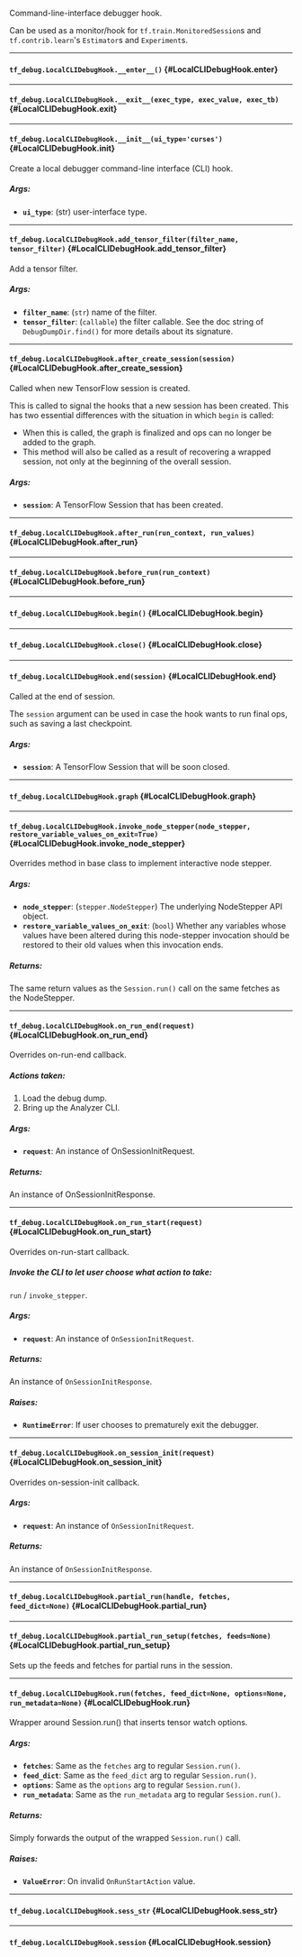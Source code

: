 Command-line-interface debugger hook.

Can be used as a monitor/hook for `tf.train.MonitoredSession`s and
`tf.contrib.learn`'s `Estimator`s and `Experiment`s.
- - -

#### `tf_debug.LocalCLIDebugHook.__enter__()` {#LocalCLIDebugHook.__enter__}




- - -

#### `tf_debug.LocalCLIDebugHook.__exit__(exec_type, exec_value, exec_tb)` {#LocalCLIDebugHook.__exit__}




- - -

#### `tf_debug.LocalCLIDebugHook.__init__(ui_type='curses')` {#LocalCLIDebugHook.__init__}

Create a local debugger command-line interface (CLI) hook.

##### Args:


*  <b>`ui_type`</b>: (str) user-interface type.


- - -

#### `tf_debug.LocalCLIDebugHook.add_tensor_filter(filter_name, tensor_filter)` {#LocalCLIDebugHook.add_tensor_filter}

Add a tensor filter.

##### Args:


*  <b>`filter_name`</b>: (`str`) name of the filter.
*  <b>`tensor_filter`</b>: (`callable`) the filter callable. See the doc string of
    `DebugDumpDir.find()` for more details about its signature.


- - -

#### `tf_debug.LocalCLIDebugHook.after_create_session(session)` {#LocalCLIDebugHook.after_create_session}

Called when new TensorFlow session is created.

This is called to signal the hooks that a new session has been created. This
has two essential differences with the situation in which `begin` is called:

* When this is called, the graph is finalized and ops can no longer be added
    to the graph.
* This method will also be called as a result of recovering a wrapped
    session, not only at the beginning of the overall session.

##### Args:


*  <b>`session`</b>: A TensorFlow Session that has been created.


- - -

#### `tf_debug.LocalCLIDebugHook.after_run(run_context, run_values)` {#LocalCLIDebugHook.after_run}




- - -

#### `tf_debug.LocalCLIDebugHook.before_run(run_context)` {#LocalCLIDebugHook.before_run}




- - -

#### `tf_debug.LocalCLIDebugHook.begin()` {#LocalCLIDebugHook.begin}




- - -

#### `tf_debug.LocalCLIDebugHook.close()` {#LocalCLIDebugHook.close}




- - -

#### `tf_debug.LocalCLIDebugHook.end(session)` {#LocalCLIDebugHook.end}

Called at the end of session.

The `session` argument can be used in case the hook wants to run final ops,
such as saving a last checkpoint.

##### Args:


*  <b>`session`</b>: A TensorFlow Session that will be soon closed.


- - -

#### `tf_debug.LocalCLIDebugHook.graph` {#LocalCLIDebugHook.graph}




- - -

#### `tf_debug.LocalCLIDebugHook.invoke_node_stepper(node_stepper, restore_variable_values_on_exit=True)` {#LocalCLIDebugHook.invoke_node_stepper}

Overrides method in base class to implement interactive node stepper.

##### Args:


*  <b>`node_stepper`</b>: (`stepper.NodeStepper`) The underlying NodeStepper API
    object.
*  <b>`restore_variable_values_on_exit`</b>: (`bool`) Whether any variables whose
    values have been altered during this node-stepper invocation should be
    restored to their old values when this invocation ends.

##### Returns:

  The same return values as the `Session.run()` call on the same fetches as
    the NodeStepper.


- - -

#### `tf_debug.LocalCLIDebugHook.on_run_end(request)` {#LocalCLIDebugHook.on_run_end}

Overrides on-run-end callback.

##### Actions taken:

  1) Load the debug dump.
  2) Bring up the Analyzer CLI.

##### Args:


*  <b>`request`</b>: An instance of OnSessionInitRequest.

##### Returns:

  An instance of OnSessionInitResponse.


- - -

#### `tf_debug.LocalCLIDebugHook.on_run_start(request)` {#LocalCLIDebugHook.on_run_start}

Overrides on-run-start callback.

##### Invoke the CLI to let user choose what action to take:

  `run` / `invoke_stepper`.

##### Args:


*  <b>`request`</b>: An instance of `OnSessionInitRequest`.

##### Returns:

  An instance of `OnSessionInitResponse`.

##### Raises:


*  <b>`RuntimeError`</b>: If user chooses to prematurely exit the debugger.


- - -

#### `tf_debug.LocalCLIDebugHook.on_session_init(request)` {#LocalCLIDebugHook.on_session_init}

Overrides on-session-init callback.

##### Args:


*  <b>`request`</b>: An instance of `OnSessionInitRequest`.

##### Returns:

  An instance of `OnSessionInitResponse`.


- - -

#### `tf_debug.LocalCLIDebugHook.partial_run(handle, fetches, feed_dict=None)` {#LocalCLIDebugHook.partial_run}




- - -

#### `tf_debug.LocalCLIDebugHook.partial_run_setup(fetches, feeds=None)` {#LocalCLIDebugHook.partial_run_setup}

Sets up the feeds and fetches for partial runs in the session.


- - -

#### `tf_debug.LocalCLIDebugHook.run(fetches, feed_dict=None, options=None, run_metadata=None)` {#LocalCLIDebugHook.run}

Wrapper around Session.run() that inserts tensor watch options.

##### Args:


*  <b>`fetches`</b>: Same as the `fetches` arg to regular `Session.run()`.
*  <b>`feed_dict`</b>: Same as the `feed_dict` arg to regular `Session.run()`.
*  <b>`options`</b>: Same as the `options` arg to regular `Session.run()`.
*  <b>`run_metadata`</b>: Same as the `run_metadata` arg to regular `Session.run()`.

##### Returns:

  Simply forwards the output of the wrapped `Session.run()` call.

##### Raises:


*  <b>`ValueError`</b>: On invalid `OnRunStartAction` value.


- - -

#### `tf_debug.LocalCLIDebugHook.sess_str` {#LocalCLIDebugHook.sess_str}




- - -

#### `tf_debug.LocalCLIDebugHook.session` {#LocalCLIDebugHook.session}





